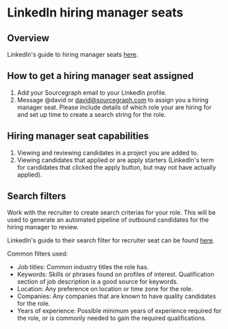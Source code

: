 # LinkedIn hiring manager seats

## Overview
LinkedIn's guide to hiring manager seats [here](https://business.linkedin.com/content/dam/me/business/en-us/talent-solutions/learning-center/tip-sheets/en-us/AccessUseYourHiringMgrSeat.pdf).

## How to get a hiring manager seat assigned
1. Add your Sourcegraph email to your LinkedIn profile.
2. Message @david or david@sourcegraph.com to assign you a hiring manager seat. Please include details of which role your are hiring for and set up time to create a search string for the role.

## Hiring manager seat capabilities
1. Viewing and reviewing candidates in a project you are added to. 
2. Viewing candidates that applied or are apply starters (LinkedIn's term for candidates that clicked the apply button, but may not have actually applied).

## Search filters 
Work with the recruiter to create search criterias for your role. This will be used to generate an automated pipeline of outbound candidates for the hiring manager to review. 

LinkedIn's guide to their search filter for recruiter seat can be found [here](https://business.linkedin.com/content/dam/me/business/en-us/talent-solutions/learning-center/tip-sheets/en-us/HowSearchFiltersWork.pdf).

Common filters used:
- Job titles: Common industry titles the role has.
- Keywords: Skills or phrases found on profiles of interest. Qualification section of job description is a good source for keywords.
- Location: Any preference on location or time zone for the role.
- Companies: Any companies that are known to have quality candidates for the role. 
- Years of experience: Possible minimum years of experience required for the role, or is commonly needed to gain the required qualifications.
